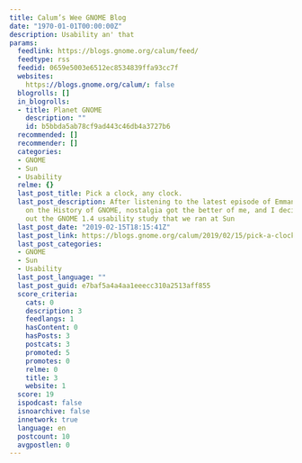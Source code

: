 ```yaml
---
title: Calum’s Wee GNOME Blog
date: "1970-01-01T00:00:00Z"
description: Usability an' that
params:
  feedlink: https://blogs.gnome.org/calum/feed/
  feedtype: rss
  feedid: 0659e5003e6512ec8534839ffa93cc7f
  websites:
    https://blogs.gnome.org/calum/: false
  blogrolls: []
  in_blogrolls:
  - title: Planet GNOME
    description: ""
    id: b5bbda5ab78cf9ad443c46db4a3727b6
  recommended: []
  recommender: []
  categories:
  - GNOME
  - Sun
  - Usability
  relme: {}
  last_post_title: Pick a clock, any clock.
  last_post_description: After listening to the latest episode of Emmanuel’s podcast
    on the History of GNOME, nostalgia got the better of me, and I decided to dig
    out the GNOME 1.4 usability study that we ran at Sun
  last_post_date: "2019-02-15T18:15:41Z"
  last_post_link: https://blogs.gnome.org/calum/2019/02/15/pick-a-clock-any-clock/
  last_post_categories:
  - GNOME
  - Sun
  - Usability
  last_post_language: ""
  last_post_guid: e7baf5a4a4aa1eeecc310a2513aff855
  score_criteria:
    cats: 0
    description: 3
    feedlangs: 1
    hasContent: 0
    hasPosts: 3
    postcats: 3
    promoted: 5
    promotes: 0
    relme: 0
    title: 3
    website: 1
  score: 19
  ispodcast: false
  isnoarchive: false
  innetwork: true
  language: en
  postcount: 10
  avgpostlen: 0
---
```

